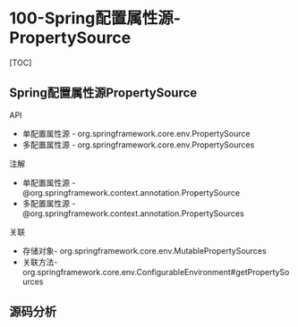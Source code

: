 # 100-Spring配置属性源-PropertySource

[TOC]

## 

## Spring配置属性源PropertySource

API

- 单配置属性源 - org.springframework.core.env.PropertySource
- 多配置属性源 - org.springframework.core.env.PropertySources

注解

- 单配置属性源 - @org.springframework.context.annotation.PropertySource
- 多配置属性源 - @org.springframework.context.annotation.PropertySources

关联

- 存储对象- org.springframework.core.env.MutablePropertySources
- 关联方法- org.springframework.core.env.ConfigurableEnvironment#getPropertySources

## 源码分析
